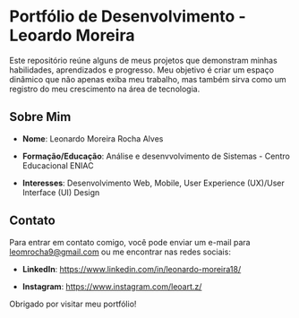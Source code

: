 # Portfólio de Desenvolvimento - Leoardo Moreira
Este repositório reúne alguns de meus projetos que demonstram minhas habilidades, aprendizados e progresso. Meu objetivo é criar um espaço dinâmico que não apenas exiba meu trabalho, mas também sirva como um registro do meu crescimento na área de tecnologia.

## Sobre Mim

-   **Nome**:  Leonardo Moreira Rocha Alves

-   **Formação/Educação**:  Análise e desenvvolvimento de Sistemas - Centro Educacional ENIAC

-   **Interesses**:  Desenvolvimento Web, Mobile, User Experience (UX)/User Interface (UI) Design

## Contato

Para entrar em contato comigo, você pode enviar um e-mail para leomrocha9@gmail.com ou me encontrar nas redes sociais:

-   **LinkedIn**: https://www.linkedin.com/in/leonardo-moreira18/

-   **Instagram**: https://www.instagram.com/leoart.z/

Obrigado por visitar meu portfólio!

